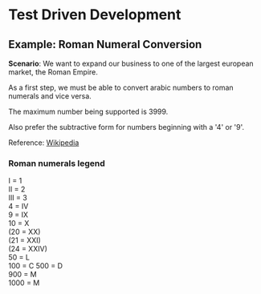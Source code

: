 # Test Driven Development

## Example: Roman Numeral Conversion

**Scenario**: We want to expand our business to one of the largest european market, the Roman Empire.  

As a first step, we must be able to convert arabic numbers to roman numerals and vice versa. 

The maximum number being supported is 3999.

Also prefer the subtractive form for numbers beginning with a '4' or '9'.

Reference: [Wikipedia](https://en.wikipedia.org/wiki/Roman_numerals)

### Roman numerals legend
I = 1  
II = 2  
III = 3  
4 = IV  
9 = IX  
10 = X  
(20 = XX)  
(21 = XXI)  
(24 = XXIV)  
50 = L  
100 = C
500 = D  
900 = M  
1000 = M